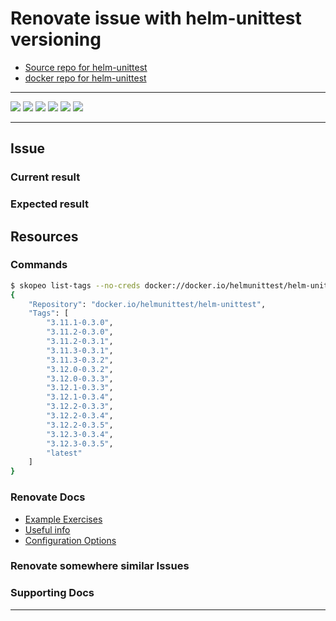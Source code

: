 # Renovate issue with helm-unittest versioning

- [Source repo for helm-unittest](https://github.com/helm-unittest/helm-unittest)
- [docker repo for helm-unittest](https://hub.docker.com/r/helmunittest/helm-unittest)

---

![](https://img.shields.io/github/commit-activity/m/ik-workshop/renovate-issue-helmunittest)
![](https://img.shields.io/github/last-commit/ik-workshop/renovate-issue-helmunittest)
[![](https://img.shields.io/github/license/ivankatliarchuk/.github)](https://github.com/ivankatliarchuk/.github/LICENCE)
[![](https://img.shields.io/github/languages/code-size/ik-workshop/renovate-issue-helmunittest)](https://github.com/ik-workshop/renovate-issue-helmunittest)
[![](https://img.shields.io/github/repo-size/ik-workshop/renovate-issue-helmunittest)](https://github.com/ik-workshop/renovate-issue-helmunittest)
![](https://img.shields.io/github/languages/top/ik-workshop/renovate-issue-helmunittest?color=green&logo=markdown&logoColor=blue)

---

## Issue

### Current result

### Expected result

## Resources

### Commands

```sh
$ skopeo list-tags --no-creds docker://docker.io/helmunittest/helm-unittest
{
    "Repository": "docker.io/helmunittest/helm-unittest",
    "Tags": [
        "3.11.1-0.3.0",
        "3.11.2-0.3.0",
        "3.11.2-0.3.1",
        "3.11.3-0.3.1",
        "3.11.3-0.3.2",
        "3.12.0-0.3.2",
        "3.12.0-0.3.3",
        "3.12.1-0.3.3",
        "3.12.1-0.3.4",
        "3.12.2-0.3.3",
        "3.12.2-0.3.4",
        "3.12.2-0.3.5",
        "3.12.3-0.3.4",
        "3.12.3-0.3.5",
        "latest"
    ]
}
```

### Renovate Docs

- [Example Exercises](./examples)
- [Useful info](./docs/Notes.md)
- [Configuration Options](https://docs.renovatebot.com/configuration-options/)

### Renovate somewhere similar Issues

### Supporting Docs


---
